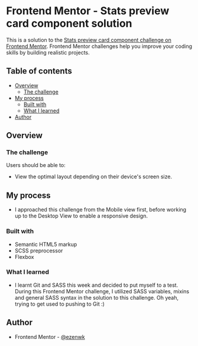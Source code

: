 # Frontend Mentor - Stats preview card component solution

This is a solution to the [Stats preview card component challenge on Frontend Mentor](https://www.frontendmentor.io/challenges/stats-preview-card-component-8JqbgoU62). Frontend Mentor challenges help you improve your coding skills by building realistic projects. 

## Table of contents

- [Overview](#overview)
  - [The challenge](#the-challenge)
- [My process](#my-process)
  - [Built with](#built-with)
  - [What I learned](#what-i-learned)
- [Author](#author)

## Overview

### The challenge

Users should be able to:

- View the optimal layout depending on their device's screen size.


## My process

- I approached this challenge from the Mobile view first, before working up to the Desktop View to enable a responsive design.

### Built with

- Semantic HTML5 markup
- SCSS preprocessor
- Flexbox

### What I learned

- I learnt Git and SASS this week and decided to put myself to a test. During this Frontend Mentor challenge, I utilized SASS variables, mixins and general SASS syntax in the solution to this challenge. Oh yeah, trying to get used to pushing to Git :)

## Author
- Frontend Mentor - [@ezenwk](https://www.frontendmentor.io/profile/ezenwk)
